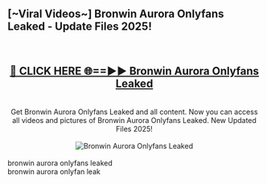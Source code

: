 <h2>[~Viral Videos~] Bronwin Aurora Onlyfans Leaked - Update Files 2025!</h2>
<br>
<div align="center">
<h2><a href="https://betterlinks.top/A2PfLJ" rel="nofollow">🔴 CLICK HERE 🌐==►► Bronwin Aurora Onlyfans Leaked</a></h2>
<br>
Get Bronwin Aurora Onlyfans Leaked and all content. Now you can access all videos and pictures of Bronwin Aurora Onlyfans Leaked. New Updated Files 2025!
<br>
<br>
<a href="https://betterlinks.top/A2PfLJ" rel="nofollow" data-target="animated-image.originalLink"><img src="https://i.ibb.co.com/WyWwxjT/player-gif2.gif" alt="Bronwin Aurora Onlyfans Leaked" style="max-width: 100%; display: inline-block;" data-target="animated-image.originalImage"></a>
</div>
<br>
bronwin aurora onlyfans leaked<br>
bronwin aurora onlyfan leak